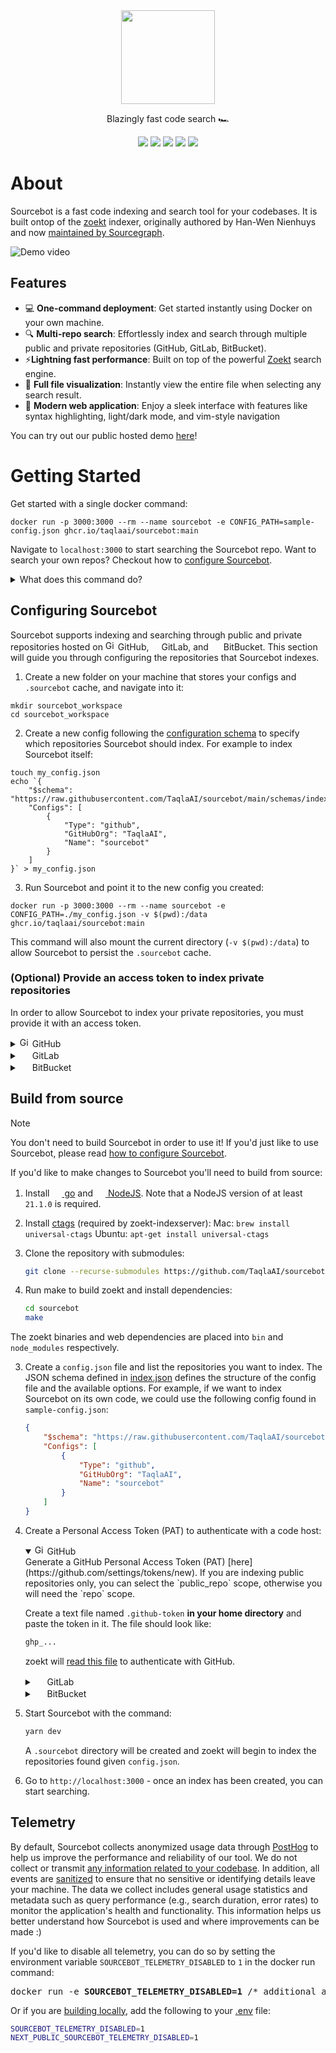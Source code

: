 
<div align="center">
<picture>
  <source media="(prefers-color-scheme: dark)" srcset=".github/images/logo_dark.png">
  <img height="150" src=".github/images/logo_light.png">
</picture>
</div>
<p align="center">
Blazingly fast code search 🏎️
</p>
<p align="center">
  <a href="https://demo.sourcebot.dev"><img src="https://img.shields.io/badge/Try the Demo!-blue?logo=googlechrome&logoColor=orange"/></a>
  <a href="mailto:brendan@sourcebot.dev"><img src="https://img.shields.io/badge/Email%20Us-brightgreen" /></a>
  <a href="https://github.com/TaqlaAI/sourcebot/blob/main/LICENSE"><img src="https://img.shields.io/github/license/TaqlaAI/sourcebot"/></a>
  <a href="https://github.com/TaqlaAI/sourcebot/actions/workflows/ghcr-publish.yml"><img src="https://img.shields.io/github/actions/workflow/status/TaqlaAI/sourcebot/ghcr-publish.yml"/><a>
  <a href="https://github.com/TaqlaAI/sourcebot/stargazers"><img src="https://img.shields.io/github/stars/TaqlaAI/sourcebot" /></a>
</p>


# About

Sourcebot is a fast code indexing and search tool for your codebases. It is built ontop of the [zoekt](https://github.com/sourcegraph/zoekt) indexer, originally authored by Han-Wen Nienhuys and now [maintained by Sourcegraph](https://sourcegraph.com/blog/sourcegraph-accepting-zoekt-maintainership).

![Demo video](https://github.com/user-attachments/assets/227176d8-fc61-42a9-8746-3cbc831f09e4)

## Features
- 💻 **One-command deployment**: Get started instantly using Docker on your own machine.
- 🔍 **Multi-repo search**: Effortlessly index and search through multiple public and private repositories (GitHub, GitLab, BitBucket).
- ⚡**Lightning fast performance**: Built on top of the powerful [Zoekt](https://github.com/sourcegraph/zoekt) search engine.
- 📂 **Full file visualization**: Instantly view the entire file when selecting any search result.
- 🎨 **Modern web application**: Enjoy a sleek interface with features like syntax highlighting, light/dark mode, and vim-style navigation 

You can try out our public hosted demo [here](https://demo.sourcebot.dev/)!

# Getting Started

Get started with a single docker command:

```
docker run -p 3000:3000 --rm --name sourcebot -e CONFIG_PATH=sample-config.json ghcr.io/taqlaai/sourcebot:main
```

Navigate to `localhost:3000` to start searching the Sourcebot repo. Want to search your own repos? Checkout how to [configure Sourcebot](#configuring-sourcebot).

<details>
<summary>What does this command do?</summary>

- Pull and run the Sourcebot docker image from [ghcr.io/taqlaai/sourcebot:main](ghcr.io/taqlaai/sourcebot:main). You'll need to make sure you have [docker installed](https://docs.docker.com/get-started/get-docker/) to do this.
- Set the `CONFIG_PATH` environment variable in the container to `sample-config.json`. Sourcebot loads the config file located at `CONFIG_PATH` to determine which repositories to index. To make things easier to try Sourcebot, we've baked in an [example](https://github.com/TaqlaAI/sourcebot/blob/main/sample-config.json) config file named `sample-config.json` into the published Docker image. 
- Map port 3000 between your machine and the docker image (`-p 3000:3000`).
</details>

## Configuring Sourcebot

Sourcebot supports indexing and searching through public and private repositories hosted on 
<picture>
    <source media="(prefers-color-scheme: dark)" srcset=".github/images/github-favicon-inverted.png">
    <img src="https://github.com/favicon.ico" width="16" height="16" alt="GitHub icon">
</picture> GitHub,
<img src="https://gitlab.com/favicon.ico" width="16" height="16" />GitLab, and 
<img src="https://bitbucket.org/favicon.ico" width="16" height="16" /> BitBucket. This section will guide you through configuring the repositories that Sourcebot indexes. 

1. Create a new folder on your machine that stores your configs and `.sourcebot` cache, and navigate into it:
```
mkdir sourcebot_workspace
cd sourcebot_workspace
```

2. Create a new config following the [configuration schema](https://raw.githubusercontent.com/TaqlaAI/sourcebot/main/schemas/index.json) to specify which repositories Sourcebot should index. For example to index Sourcebot itself:

```
touch my_config.json
echo `{
    "$schema": "https://raw.githubusercontent.com/TaqlaAI/sourcebot/main/schemas/index.json",
    "Configs": [
        {
            "Type": "github",
            "GitHubOrg": "TaqlaAI",
            "Name": "sourcebot"
        }
    ]
}` > my_config.json
```

3. Run Sourcebot and point it to the new config you created:

```
docker run -p 3000:3000 --rm --name sourcebot -e CONFIG_PATH=./my_config.json -v $(pwd):/data ghcr.io/taqlaai/sourcebot:main
```

This command will also mount the current directory (`-v $(pwd):/data`) to allow Sourcebot to persist the `.sourcebot` cache. 

### (Optional) Provide an access token to index private repositories
In order to allow Sourcebot to index your private repositories, you must provide it with an access token.

<div>
<details>
<summary>
<picture>
    <source media="(prefers-color-scheme: dark)" srcset=".github/images/github-favicon-inverted.png">
    <img src="https://github.com/favicon.ico" width="16" height="16" alt="GitHub icon">
</picture> GitHub
</summary>

Generate a GitHub Personal Access Token (PAT) [here](https://github.com/settings/tokens/new) and make sure you select the `repo` scope.

You'll need to pass this PAT each time you run Sourcebot by setting the GITHUB_TOKEN environment variable:

<pre>
docker run -p 3000:3000 --rm --name sourcebot -e <b>GITHUB_TOKEN=[your-github-token]</b> -v $(pwd):/data ghcr.io/taqlaai/sourcebot:main
</pre>

</details>

<details>
<summary><img src="https://gitlab.com/favicon.ico" width="16" height="16" /> GitLab</summary>

TODO

</details>

<details>
<summary><img src="https://bitbucket.org/favicon.ico" width="16" height="16" /> BitBucket</summary>

TODO

</details>
</div>


## Build from source
>[!NOTE]
>You don't need to build Sourcebot in order to use it! If you'd just like to use Sourcebot, please read [how to configure Sourcebot](#configuring-sourcebot).

If you'd like to make changes to Sourcebot you'll need to build from source:

1. Install <a href="https://go.dev/doc/install"><img src="https://go.dev/favicon.ico" width="16" height="16"> go</a> and <a href="https://nodejs.org/"><img src="https://nodejs.org/favicon.ico" width="16" height="16"> NodeJS</a>. Note that a NodeJS version of at least `21.1.0` is required.

2. Install [ctags](https://github.com/universal-ctags/ctags) (required by zoekt-indexserver):
   Mac: `brew install universal-ctags`
   Ubuntu: `apt-get install universal-ctags`

3. Clone the repository with submodules:
    ```sh
    git clone --recurse-submodules https://github.com/TaqlaAI/sourcebot.git
    ```

4. Run make to build zoekt and install dependencies:
    ```sh
    cd sourcebot
    make
    ```

The zoekt binaries and web dependencies are placed into `bin` and `node_modules` respectively.

3. Create a `config.json` file and list the repositories you want to index. The JSON schema defined in [index.json](./schemas/index.json) defines the structure of the config file and the available options. For example, if we want to index Sourcebot on its own code, we could use the following config found in `sample-config.json`:

    ```json
    {
        "$schema": "https://raw.githubusercontent.com/TaqlaAI/sourcebot/main/schemas/index.json",
        "Configs": [
            {
                "Type": "github",
                "GitHubOrg": "TaqlaAI",
                "Name": "sourcebot"
            }
        ]
    }
    ```

4. Create a Personal Access Token (PAT) to authenticate with a code host:

    <div>
    <details open>
    <summary>
    <picture>
        <source media="(prefers-color-scheme: dark)" srcset=".github/images/github-favicon-inverted.png">
        <img src="https://github.com/favicon.ico" width="16" height="16" alt="GitHub icon">
    </picture>
    GitHub
    </summary>    
    Generate a GitHub Personal Access Token (PAT) [here](https://github.com/settings/tokens/new). If you are indexing public repositories only, you can select the `public_repo` scope, otherwise you will need the `repo` scope.

    Create a text file named `.github-token` **in your home directory** and paste the token in it. The file should look like:
    ```sh
    ghp_...
    ```
    zoekt will [read this file](https://github.com/TaqlaAI/zoekt/blob/6a5753692b46e669f851ab23211e756a3677185d/cmd/zoekt-mirror-github/main.go#L60) to authenticate with GitHub.
    </details>

    <details>
    <summary><img src="https://gitlab.com/favicon.ico" width="16" height="16" /> GitLab</summary>
    TODO
    </details>

    <details>
    <summary><img src="https://bitbucket.org/favicon.ico" width="16" height="16" /> BitBucket</summary>
    TODO
    </details>
    </div>

5. Start Sourcebot with the command:
    ```sh
    yarn dev
    ```

    A `.sourcebot` directory will be created and zoekt will begin to index the repositories found given `config.json`.

6. Go to `http://localhost:3000` - once an index has been created, you can start searching.


## Telemetry

By default, Sourcebot collects anonymized usage data through [PostHog](https://posthog.com/) to help us improve the performance and reliability of our tool. We do not collect or transmit [any information related to your codebase](https://github.com/search?q=repo:TaqlaAI/sourcebot++captureEvent&type=code). In addition, all events are [sanitized](https://github.com/TaqlaAI/sourcebot/blob/main/src/app/posthogProvider.tsx) to ensure that no sensitive or identifying details leave your machine. The data we collect includes general usage statistics and metadata such as query performance (e.g., search duration, error rates) to monitor the application's health and functionality. This information helps us better understand how Sourcebot is used and where improvements can be made :)

If you'd like to disable all telemetry, you can do so by setting the environment variable `SOURCEBOT_TELEMETRY_DISABLED` to `1` in the docker run command:

<pre>
docker run -e <b>SOURCEBOT_TELEMETRY_DISABLED=1</b> /* additional args */ ghcr.io/taqlaai/sourcebot:main
</pre>

Or if you are [building locally](#building-sourcebot), add the following to your [.env](./.env) file:
```sh
SOURCEBOT_TELEMETRY_DISABLED=1
NEXT_PUBLIC_SOURCEBOT_TELEMETRY_DISABLED=1
```
